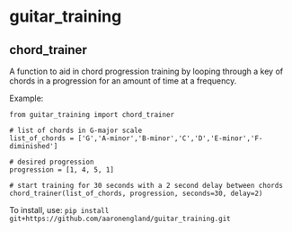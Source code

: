 # guitar_training

## chord_trainer<br />
A function to aid in chord progression training by looping through a key of chords in a progression for an amount of time at a frequency.

Example:

```from guitar_training import chord_trainer```<br />

```# list of chords in G-major scale```<br />
```list_of_chords = ['G','A-minor','B-minor','C','D','E-minor','F-diminished']```<br />

```# desired progression```<br />
```progression = [1, 4, 5, 1]```<br />

```# start training for 30 seconds with a 2 second delay between chords```<br />
```chord_trainer(list_of_chords, progression, seconds=30, delay=2)```<br />


To install, use: ```pip install git+https://github.com/aaronengland/guitar_training.git```
